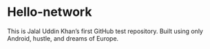 # Hello-network
This is Jalal Uddin Khan’s first GitHub test repository.
Built using only Android, hustle, and dreams of Europe.
